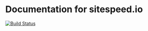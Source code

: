 Documentation for sitespeed.io
================

[![Build Status](https://travis-ci.org/sitespeedio/doc.sitespeed.io.svg)](https://travis-ci.org/sitespeedio/doc.sitespeed.io)

